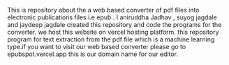 This is repository about the a web based converter of pdf files into electronic publications files i.e epub .
I aniruddha Jadhav , suyog jagdale and jaydeep jagdale created this repository and code the programs for the converter.
we host this website on vercel hosting platform.
this repository program for text extraction from the pdf file which is a machine learning type.if you want to visit our web based
converter please go to epubspot.vercel.app this is our domain name for our editor.
